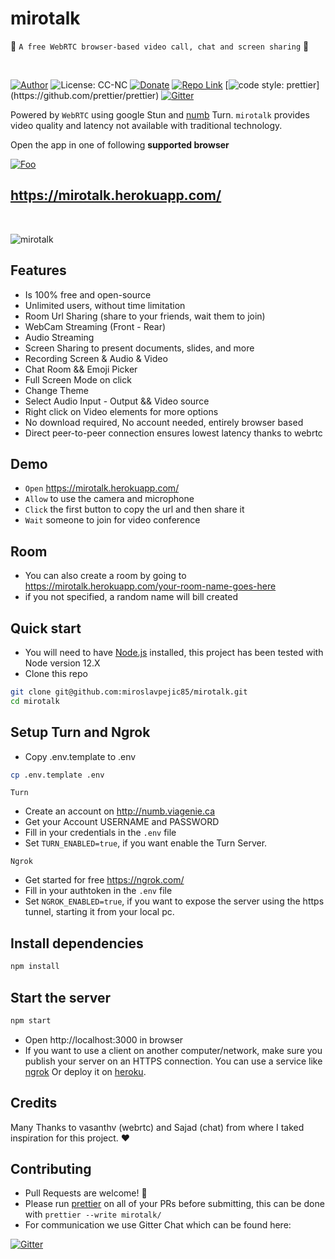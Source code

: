 # mirotalk

🚀 `A free WebRTC browser-based video call, chat and screen sharing` 🚀

<br>

[//]: https://img.shields.io/badge/<LABEL>-<MESSAGE>-<COLOR>

[![Author](https://img.shields.io/badge/Author-miro-brightgreen.svg)](https://www.linkedin.com/in/miroslav-pejic-976a07101/)
![License: CC-NC](https://img.shields.io/badge/License-CCNC-blue.svg)
[![Donate](https://img.shields.io/badge/Donate-PayPal-brightgreen.svg)](https://paypal.me/MiroslavPejic?locale.x=it_IT)
[![Repo Link](https://img.shields.io/badge/Repo-Link-black.svg)](https://github.com/miroslavpejic85/mirotalk)
[![code style: prettier](https://img.shields.io/badge/code_style-prettier-ff69b4.svg?)](https://github.com/prettier/prettier)
[![Gitter](https://badges.gitter.im/mirotalk/community.svg)](https://gitter.im/mirotalk/community?utm_source=badge&utm_medium=badge&utm_campaign=pr-badge)

Powered by `WebRTC` using google Stun and [numb](http://numb.viagenie.ca/) Turn. `mirotalk` provides video quality and latency not available with traditional technology.

Open the app in one of following **supported browser**

[//]: #![webrtc](www/images/webrtc.png)

[![Foo](www/images/browsers.png)](https://mirotalk.herokuapp.com/)

## https://mirotalk.herokuapp.com/

<br>

![mirotalk](www/images/mtdemo.gif)

## Features

- Is 100% free and open-source
- Unlimited users, without time limitation
- Room Url Sharing (share to your friends, wait them to join)
- WebCam Streaming (Front - Rear)
- Audio Streaming
- Screen Sharing to present documents, slides, and more
- Recording Screen & Audio & Video
- Chat Room && Emoji Picker
- Full Screen Mode on click
- Change Theme
- Select Audio Input - Output && Video source
- Right click on Video elements for more options
- No download required, No account needed, entirely browser based
- Direct peer-to-peer connection ensures lowest latency thanks to webrtc

## Demo

- `Open` https://mirotalk.herokuapp.com/
- `Allow` to use the camera and microphone
- `Click` the first button to copy the url and then share it
- `Wait` someone to join for video conference

## Room

- You can also create a room by going to https://mirotalk.herokuapp.com/your-room-name-goes-here
- if you not specified, a random name will bill created

## Quick start

- You will need to have [Node.js](https://nodejs.org/it/) installed, this project has been tested with Node version 12.X
- Clone this repo

```bash
git clone git@github.com:miroslavpejic85/mirotalk.git
cd mirotalk
```

## Setup Turn and Ngrok

- Copy .env.template to .env

```bash
cp .env.template .env
```

`Turn`

- Create an account on http://numb.viagenie.ca
- Get your Account USERNAME and PASSWORD
- Fill in your credentials in the `.env` file
- Set `TURN_ENABLED=true`, if you want enable the Turn Server.

`Ngrok`

- Get started for free https://ngrok.com/
- Fill in your authtoken in the `.env` file
- Set `NGROK_ENABLED=true`, if you want to expose the server using the https tunnel, starting it from your local pc.

## Install dependencies

```js
npm install
```

## Start the server

```js
npm start
```

- Open http://localhost:3000 in browser
- If you want to use a client on another computer/network, make sure you publish your server on an HTTPS connection.
  You can use a service like [ngrok](https://ngrok.com/) Or deploy it on [heroku](https://www.heroku.com/).

## Credits

Many Thanks to vasanthv (webrtc) and Sajad (chat) from where I taked inspiration for this project. ❤️

## Contributing

- Pull Requests are welcome! :slightly_smiling_face:
- Please run [prettier](https://prettier.io) on all of your PRs before submitting, this can be done with `prettier --write mirotalk/`
- For communication we use Gitter Chat which can be found here:

[![Gitter](https://badges.gitter.im/mirotalk/community.svg)](https://gitter.im/mirotalk/community?utm_source=badge&utm_medium=badge&utm_campaign=pr-badge)
